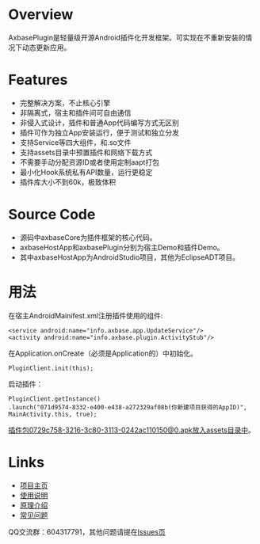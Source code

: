 # Overview
AxbasePlugin是轻量级开源Android插件化开发框架。可实现在不重新安装的情况下动态更新应用。

# Features
- 完整解决方案，不止核心引擎
- 非隔离式，宿主和插件间可自由通信
- 非侵入式设计，插件和普通App代码编写方式无区别
- 插件可作为独立App安装运行，便于测试和独立分发
- 支持Service等四大组件，和.so文件
- 支持assets目录中预置插件和网络下载方式
- 不需要手动分配资源ID或者使用定制aapt打包
- 最小化Hook系统私有API数量，运行更稳定
- 插件库大小不到60k，极致体积

# Source Code
- 源码中axbaseCore为插件框架的核心代码。
- axbaseHostApp和axbasePlugin分别为宿主Demo和插件Demo。
- 其中axbaseHostApp为AndroidStudio项目，其他为EclipseADT项目。


# 用法
在宿主AndroidMainifest.xml注册插件使用的组件:
```
<service android:name="info.axbase.app.UpdateService"/>
<activity android:name="info.axbase.plugin.ActivityStub"/>
```
在Application.onCreate（必须是Application的）中初始化。
```
PluginClient.init(this);
```
启动插件：
```
PluginClient.getInstance()
.launch("071d9574-8332-e400-e438-a272329af08b(你新建项目获得的AppID)", MainActivity.this, true);
```
插件包0729c758-3216-3c80-3113-0242ac110150@0.apk放入assets目录中。

# Links
- [项目主页](http://www.axbase.info)
- [使用说明](http://www.axbase.info/Doc/start)
- [原理介绍](http://my.oschina.net/chunquedong/blog/676946)
- [常见问题](https://github.com/chunquedong/axbasePlugin/wiki)

QQ交流群：604317791，其他问题请提在[Issues页](https://github.com/chunquedong/axbasePlugin/issues)
